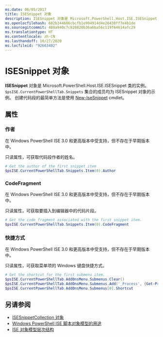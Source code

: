 ```yaml
---
ms.date: 06/05/2017
title: ISESnippet 对象
description: ISESnippet 对象是 Microsoft.PowerShell.Host.ISE.ISESnippet 类的实例。
ms.openlocfilehash: 602b344686cbcfb1e994914d4e26438ff7e4b1de
ms.sourcegitcommit: 488a940c7c828820b36a6ba56c119f64614afc29
ms.translationtype: HT
ms.contentlocale: zh-CN
ms.lasthandoff: 10/27/2020
ms.locfileid: "92663402"
---
```

# <a name="the-isesnippetobject"></a>ISESnippet 对象

**ISESnippet** 对象是 Microsoft.PowerShell.Host.ISE.ISESnippet 类的实例。 `$psISE.CurrentPowerShellTab.Snippets` 集合的成员均为 ISESnippet 对象的示例。  创建代码段的最简单方法是使用 [New-IseSnippet](/powershell/module/ISE/New-IseSnippet) cmdlet。

## <a name="properties"></a>属性

### <a name="author"></a>作者

在 Windows PowerShell ISE 3.0 和更高版本中受支持，但不存在于早期版本中。

只读属性，可获取代码段作者的姓名。

```powershell
# Get the author of the first snippet item
$psISE.CurrentPowerShellTab.Snippets.Item(0).Author
```

### <a name="codefragment"></a>CodeFragment

在 Windows PowerShell ISE 3.0 和更高版本中受支持，但不存在于早期版本中。

只读属性，可获取要插入到编辑器中的代码片段。

```powershell
# Get the code fragment associated with the first snippet item.
$psISE.CurrentPowerShellTab.Snippets.Item(0).CodeFragment
```

### <a name="shortcut"></a>快捷方式

在 Windows PowerShell ISE 3.0 和更高版本中受支持，但不存在于早期版本中。

只读属性，可获取菜单项的 Windows 键盘快捷方式。

```powershell
# Get the shortcut for the first submenu item.
$psISE.CurrentPowerShellTab.AddOnsMenu.Submenus.Clear()
$psISE.CurrentPowerShellTab.AddOnsMenu.Submenus.Add('_Process', {Get-Process}, 'Alt+P')
$psISE.CurrentPowerShellTab.AddOnsMenu.Submenus[0].Shortcut
```

## <a name="see-also"></a>另请参阅

- [ISESnippetCollection 对象](The-ISESnippetCollection-Object.md)
- [Windows PowerShell ISE 脚本对象模型的用途](purpose-of-the-windows-powershell-ise-scripting-object-model.md)
- [ISE 对象模型层次结构](The-ISE-Object-Model-Hierarchy.md)
